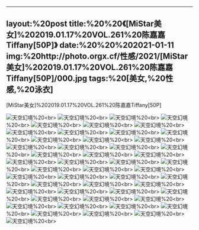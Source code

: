 ﻿---
layout:%20post
title:%20%20《[MiStar美女]%202019.01.17%20VOL.261%20陈嘉嘉Tiffany[50P]》
date:%20%20%202021-01-11
img:%20http://photo.orgx.cf/性感/2021/[MiStar美女]%202019.01.17%20VOL.261%20陈嘉嘉Tiffany[50P]/000.jpg
tags:%20[美女,%20性感,%20泳衣]
---

[MiStar美女]%202019.01.17%20VOL.261%20陈嘉嘉Tiffany[50P]



![天空幻境](http://photo.orgx.cf/性感/2021/[MiStar美女]%202019.01.17%20VOL.261%20陈嘉嘉Tiffany[50P]/001.jpg%20''天空幻境'')%20<br>
![天空幻境](http://photo.orgx.cf/性感/2021/[MiStar美女]%202019.01.17%20VOL.261%20陈嘉嘉Tiffany[50P]/002.jpg%20''天空幻境'')%20<br>
![天空幻境](http://photo.orgx.cf/性感/2021/[MiStar美女]%202019.01.17%20VOL.261%20陈嘉嘉Tiffany[50P]/003.jpg%20''天空幻境'')%20<br>
![天空幻境](http://photo.orgx.cf/性感/2021/[MiStar美女]%202019.01.17%20VOL.261%20陈嘉嘉Tiffany[50P]/004.jpg%20''天空幻境'')%20<br>
![天空幻境](http://photo.orgx.cf/性感/2021/[MiStar美女]%202019.01.17%20VOL.261%20陈嘉嘉Tiffany[50P]/005.jpg%20''天空幻境'')%20<br>
![天空幻境](http://photo.orgx.cf/性感/2021/[MiStar美女]%202019.01.17%20VOL.261%20陈嘉嘉Tiffany[50P]/006.jpg%20''天空幻境'')%20<br>
![天空幻境](http://photo.orgx.cf/性感/2021/[MiStar美女]%202019.01.17%20VOL.261%20陈嘉嘉Tiffany[50P]/007.jpg%20''天空幻境'')%20<br>
![天空幻境](http://photo.orgx.cf/性感/2021/[MiStar美女]%202019.01.17%20VOL.261%20陈嘉嘉Tiffany[50P]/008.jpg%20''天空幻境'')%20<br>
![天空幻境](http://photo.orgx.cf/性感/2021/[MiStar美女]%202019.01.17%20VOL.261%20陈嘉嘉Tiffany[50P]/009.jpg%20''天空幻境'')%20<br>
![天空幻境](http://photo.orgx.cf/性感/2021/[MiStar美女]%202019.01.17%20VOL.261%20陈嘉嘉Tiffany[50P]/010.jpg%20''天空幻境'')%20<br>
![天空幻境](http://photo.orgx.cf/性感/2021/[MiStar美女]%202019.01.17%20VOL.261%20陈嘉嘉Tiffany[50P]/011.jpg%20''天空幻境'')%20<br>
![天空幻境](http://photo.orgx.cf/性感/2021/[MiStar美女]%202019.01.17%20VOL.261%20陈嘉嘉Tiffany[50P]/012.jpg%20''天空幻境'')%20<br>
![天空幻境](http://photo.orgx.cf/性感/2021/[MiStar美女]%202019.01.17%20VOL.261%20陈嘉嘉Tiffany[50P]/013.jpg%20''天空幻境'')%20<br>
![天空幻境](http://photo.orgx.cf/性感/2021/[MiStar美女]%202019.01.17%20VOL.261%20陈嘉嘉Tiffany[50P]/014.jpg%20''天空幻境'')%20<br>
![天空幻境](http://photo.orgx.cf/性感/2021/[MiStar美女]%202019.01.17%20VOL.261%20陈嘉嘉Tiffany[50P]/015.jpg%20''天空幻境'')%20<br>
![天空幻境](http://photo.orgx.cf/性感/2021/[MiStar美女]%202019.01.17%20VOL.261%20陈嘉嘉Tiffany[50P]/016.jpg%20''天空幻境'')%20<br>
![天空幻境](http://photo.orgx.cf/性感/2021/[MiStar美女]%202019.01.17%20VOL.261%20陈嘉嘉Tiffany[50P]/017.jpg%20''天空幻境'')%20<br>
![天空幻境](http://photo.orgx.cf/性感/2021/[MiStar美女]%202019.01.17%20VOL.261%20陈嘉嘉Tiffany[50P]/018.jpg%20''天空幻境'')%20<br>
![天空幻境](http://photo.orgx.cf/性感/2021/[MiStar美女]%202019.01.17%20VOL.261%20陈嘉嘉Tiffany[50P]/019.jpg%20''天空幻境'')%20<br>
![天空幻境](http://photo.orgx.cf/性感/2021/[MiStar美女]%202019.01.17%20VOL.261%20陈嘉嘉Tiffany[50P]/020.jpg%20''天空幻境'')%20<br>
![天空幻境](http://photo.orgx.cf/性感/2021/[MiStar美女]%202019.01.17%20VOL.261%20陈嘉嘉Tiffany[50P]/021.jpg%20''天空幻境'')%20<br>
![天空幻境](http://photo.orgx.cf/性感/2021/[MiStar美女]%202019.01.17%20VOL.261%20陈嘉嘉Tiffany[50P]/022.jpg%20''天空幻境'')%20<br>
![天空幻境](http://photo.orgx.cf/性感/2021/[MiStar美女]%202019.01.17%20VOL.261%20陈嘉嘉Tiffany[50P]/023.jpg%20''天空幻境'')%20<br>
![天空幻境](http://photo.orgx.cf/性感/2021/[MiStar美女]%202019.01.17%20VOL.261%20陈嘉嘉Tiffany[50P]/024.jpg%20''天空幻境'')%20<br>
![天空幻境](http://photo.orgx.cf/性感/2021/[MiStar美女]%202019.01.17%20VOL.261%20陈嘉嘉Tiffany[50P]/025.jpg%20''天空幻境'')%20<br>
![天空幻境](http://photo.orgx.cf/性感/2021/[MiStar美女]%202019.01.17%20VOL.261%20陈嘉嘉Tiffany[50P]/026.jpg%20''天空幻境'')%20<br>
![天空幻境](http://photo.orgx.cf/性感/2021/[MiStar美女]%202019.01.17%20VOL.261%20陈嘉嘉Tiffany[50P]/027.jpg%20''天空幻境'')%20<br>
![天空幻境](http://photo.orgx.cf/性感/2021/[MiStar美女]%202019.01.17%20VOL.261%20陈嘉嘉Tiffany[50P]/028.jpg%20''天空幻境'')%20<br>
![天空幻境](http://photo.orgx.cf/性感/2021/[MiStar美女]%202019.01.17%20VOL.261%20陈嘉嘉Tiffany[50P]/029.jpg%20''天空幻境'')%20<br>
![天空幻境](http://photo.orgx.cf/性感/2021/[MiStar美女]%202019.01.17%20VOL.261%20陈嘉嘉Tiffany[50P]/030.jpg%20''天空幻境'')%20<br>
![天空幻境](http://photo.orgx.cf/性感/2021/[MiStar美女]%202019.01.17%20VOL.261%20陈嘉嘉Tiffany[50P]/031.jpg%20''天空幻境'')%20<br>
![天空幻境](http://photo.orgx.cf/性感/2021/[MiStar美女]%202019.01.17%20VOL.261%20陈嘉嘉Tiffany[50P]/032.jpg%20''天空幻境'')%20<br>
![天空幻境](http://photo.orgx.cf/性感/2021/[MiStar美女]%202019.01.17%20VOL.261%20陈嘉嘉Tiffany[50P]/033.jpg%20''天空幻境'')%20<br>
![天空幻境](http://photo.orgx.cf/性感/2021/[MiStar美女]%202019.01.17%20VOL.261%20陈嘉嘉Tiffany[50P]/034.jpg%20''天空幻境'')%20<br>
![天空幻境](http://photo.orgx.cf/性感/2021/[MiStar美女]%202019.01.17%20VOL.261%20陈嘉嘉Tiffany[50P]/035.jpg%20''天空幻境'')%20<br>
![天空幻境](http://photo.orgx.cf/性感/2021/[MiStar美女]%202019.01.17%20VOL.261%20陈嘉嘉Tiffany[50P]/036.jpg%20''天空幻境'')%20<br>
![天空幻境](http://photo.orgx.cf/性感/2021/[MiStar美女]%202019.01.17%20VOL.261%20陈嘉嘉Tiffany[50P]/037.jpg%20''天空幻境'')%20<br>
![天空幻境](http://photo.orgx.cf/性感/2021/[MiStar美女]%202019.01.17%20VOL.261%20陈嘉嘉Tiffany[50P]/038.jpg%20''天空幻境'')%20<br>
![天空幻境](http://photo.orgx.cf/性感/2021/[MiStar美女]%202019.01.17%20VOL.261%20陈嘉嘉Tiffany[50P]/039.jpg%20''天空幻境'')%20<br>
![天空幻境](http://photo.orgx.cf/性感/2021/[MiStar美女]%202019.01.17%20VOL.261%20陈嘉嘉Tiffany[50P]/040.jpg%20''天空幻境'')%20<br>
![天空幻境](http://photo.orgx.cf/性感/2021/[MiStar美女]%202019.01.17%20VOL.261%20陈嘉嘉Tiffany[50P]/041.jpg%20''天空幻境'')%20<br>
![天空幻境](http://photo.orgx.cf/性感/2021/[MiStar美女]%202019.01.17%20VOL.261%20陈嘉嘉Tiffany[50P]/042.jpg%20''天空幻境'')%20<br>
![天空幻境](http://photo.orgx.cf/性感/2021/[MiStar美女]%202019.01.17%20VOL.261%20陈嘉嘉Tiffany[50P]/043.jpg%20''天空幻境'')%20<br>
![天空幻境](http://photo.orgx.cf/性感/2021/[MiStar美女]%202019.01.17%20VOL.261%20陈嘉嘉Tiffany[50P]/044.jpg%20''天空幻境'')%20<br>
![天空幻境](http://photo.orgx.cf/性感/2021/[MiStar美女]%202019.01.17%20VOL.261%20陈嘉嘉Tiffany[50P]/045.jpg%20''天空幻境'')%20<br>
![天空幻境](http://photo.orgx.cf/性感/2021/[MiStar美女]%202019.01.17%20VOL.261%20陈嘉嘉Tiffany[50P]/046.jpg%20''天空幻境'')%20<br>
![天空幻境](http://photo.orgx.cf/性感/2021/[MiStar美女]%202019.01.17%20VOL.261%20陈嘉嘉Tiffany[50P]/047.jpg%20''天空幻境'')%20<br>
![天空幻境](http://photo.orgx.cf/性感/2021/[MiStar美女]%202019.01.17%20VOL.261%20陈嘉嘉Tiffany[50P]/048.jpg%20''天空幻境'')%20<br>
![天空幻境](http://photo.orgx.cf/性感/2021/[MiStar美女]%202019.01.17%20VOL.261%20陈嘉嘉Tiffany[50P]/049.jpg%20''天空幻境'')%20<br>
![天空幻境](http://photo.orgx.cf/性感/2021/[MiStar美女]%202019.01.17%20VOL.261%20陈嘉嘉Tiffany[50P]/050.jpg%20''天空幻境'')%20<br>